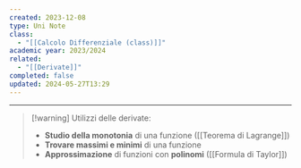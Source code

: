 ```yaml
---
created: 2023-12-08
type: Uni Note
class:
  - "[[Calcolo Differenziale (class)]]"
academic year: 2023/2024
related:
  - "[[Derivate]]"
completed: false
updated: 2024-05-27T13:29
---
```

---
>[!warning] Utilizzi delle derivate:
>- **Studio della monotonia** di una funzione ([[Teorema di Lagrange]])
>- **Trovare massimi e minimi** di una funzione 
>- **Approssimazione** di funzioni con **polinomi** ([[Formula di Taylor]])
